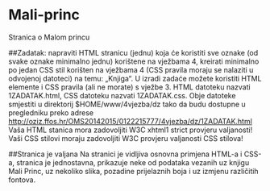 # Mali-princ
Stranica o Malom princu

##Zadatak:
napraviti HTML stranicu (jednu) koja će koristiti sve oznake (od svake oznake minimalno jednu) korištene na vježbama 4, kreirati minimalno po jedan CSS stil korišten na vježbama 4 (CSS pravila moraju se nalaziti u odvojenoj datoteci) na temu: „Knjiga“. U izradi  zadaće možete koristiti HTML elemente i CSS pravila (ali ne morate) s vježbe 3.
HTML datoteku nazvati 1ZADATAK.html, CSS datoteku nazvati 1ZADATAK.css. Obje datoteke smjestiti u direktorij $HOME/www/4vjezba/dz tako da budu dostupne u pregledniku preko adrese
http://oziz.ffos.hr/OMS20142015/0122215777/4vjezba/dz/1ZADATAK.html
Vaša HTML stanica mora zadovoljiti W3C xhtml1 strict provjeru valjanosti!
Vaši CSS stilovi moraju zadovoljiti W3C provjeru valjanosti CSS stilova!


##Stranica je valjana
Na stranici je vidljiva osnovna primjena HTML-a i CSS-a, stranica je jednostavna, prikazuje neke od podataka vezanih uz knjigu Mali Princ, uz nekoliko slika, pozadine prijelaznih boja i uz izmjenu različitih fontova.

